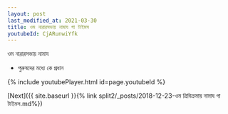 ```yaml
---
layout: post
last_modified_at: 2021-03-30
title: ওম নারারসভায় নামায গা টাইমস
youtubeId: CjARunwiYfk
---
```

 
 
 ওম নারারসভায় নামায  
 
 -  পুরুষদের মধ্যে কে প্রধান 
 
  
 
  
 
 
 
 
 
 


{% include youtubePlayer.html id=page.youtubeId %}
 
[Next]({{ site.baseurl }}{% link  split2/_posts/2018-12-23-ওম ত্রিবিক্রমায় নামায গা টাইমস.md%})
 

